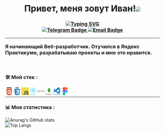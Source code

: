 <h1 align="center">Привет, меня зовут Иван!<img src="https://github.com/blackcater/blackcater/raw/main/images/Hi.gif" height="32"/></h1>
<h3 align="center"><a href="https://git.io/typing-svg"><img src="https://readme-typing-svg.demolab.com?font=Roboto&duration=2000&pause=1000&color=6442F7&background=FFFFFF00&center=true&width=435&lines=%D0%9D%D0%B0%D1%87%D0%B8%D0%BD%D0%B0%D1%8E%D1%89%D0%B8%D0%B9+%D0%92%D0%B5%D0%B1-%D1%80%D0%B0%D0%B7%D1%80%D0%B0%D0%B1%D0%BE%D1%82%D1%87%D0%B8%D0%BA" alt="Typing SVG" /></a>
</>

<div id="badges">
  <a href="https://t.me/beren345">
    <img src="https://img.shields.io/badge/Telegram-blue?style=for-the-badge&logo=Telegram&logoColor=white" alt="Telegram Badge"/>
  </a>
  <a href="mailto:semiv@inbox.ru">
    <img src="https://img.shields.io/badge/Email-red?style=for-the-badge" alt="Email Badge"/>
  </a>
</div>

- - - 

<p align='left'>Я начинающий Веб-разработчик. Отучился в Яндекс Практикуме, разрабатываю проекты и мне это нравится.</p>

<br /> 

### :hammer_and_wrench: Мой стек :
<img align="left" width="26px" alt="HTML5" src="https://raw.githubusercontent.com/github/explore/80688e429a7d4ef2fca1e82350fe8e3517d3494d/topics/html/html.png"/>
<img align="left" width="26px" alt="CSS3" src="https://github.com/devicons/devicon/blob/master/icons/css3/css3-original-wordmark.svg"/>
<img align="left" width="26px" alt="Javascript" src="https://github.com/devicons/devicon/blob/master/icons/javascript/javascript-original.svg"/>
<img align="left" width="26px" alt="React" src="https://github.com/devicons/devicon/blob/master/icons/react/react-original-wordmark.svg"/>
<img align="left" width="26px" alt="Express" src="https://github.com/devicons/devicon/blob/master/icons/express/express-original-wordmark.svg"/>
<img align="left" width="26px" alt="MongoDB" src="https://github.com/devicons/devicon/blob/master/icons/mongodb/mongodb-original-wordmark.svg"/>
<img align="left" width="26px" alt="VScode" src="https://github.com/devicons/devicon/blob/master/icons/vscode/vscode-original-wordmark.svg"/>
<img align="left" width="26px" alt="Figma" src="https://github.com/devicons/devicon/blob/master/icons/figma/figma-original.svg"/>
<br />

- - -

### :bar_chart: Моя статистика :
![Anurag's GitHub stats](https://github-readme-stats.vercel.app/api?username=dhoine345&show_icons=true)
<br/>
![Top Langs](https://github-readme-stats.vercel.app/api/top-langs/?username=dhoine345&card_height=150px)
<!--
**dhoine345/dhoine345** is a ✨ _special_ ✨ repository because its `README.md` (this file) appears on your GitHub profile.

Here are some ideas to get you started:

- 🔭 I’m currently working on ...
- 🌱 I’m currently learning ...
- 👯 I’m looking to collaborate on ...
- 🤔 I’m looking for help with ...
- 💬 Ask me about ...
- 📫 How to reach me: ...
- 😄 Pronouns: ...
- ⚡ Fun fact: ...
-->
